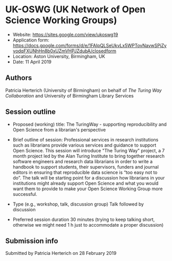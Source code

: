 # UK-OSWG (UK Network of Open Science Working Groups)

* Website: https://sites.google.com/view/ukoswg19
* Application form: https://docs.google.com/forms/d/e/1FAIpQLSeUkvLx5WPTovNavwSPjZyvodqFXUNhHn8b0xUZmVHPJZdubA/closedform
* Location: Aston University, Birmingham, UK
* Date: 11 April 2019

## Authors
Patricia Herterich (University of Birmingham) on behalf of *The Turing Way Collaboration* and University of Birmingham Library Services

## Session outline

* Proposed (working) title:
The TuringWay - supporting reproducibility and Open Science from a librarian's perspective

* Brief outline of session:
Professional services in research institutions such as librarians provide various services and guidance to support Open Science.
This session will introduce "The Turing Way" project, a 7 month project led by the Alan Turing Institute to bring together research software engineers and research data librarians in order to write a handbook to support students, their supervisors, funders and journal editors in ensuring that reproducible data science is “too easy not to do”.
The talk will be starting point for a discussion how librarians in your institutions might already support Open Science and what you would want them to provide to make your Open Science Working Group more successful.

* Type (e.g., workshop, talk, discussion group)
Talk followed by discussion

* Preferred session duration
30 minutes (trying to keep talking short, otherwise we might need 1 h just to accommodate a proper discussion)

## Submission info

Submitted by Patricia Herterich on 28 February 2019
